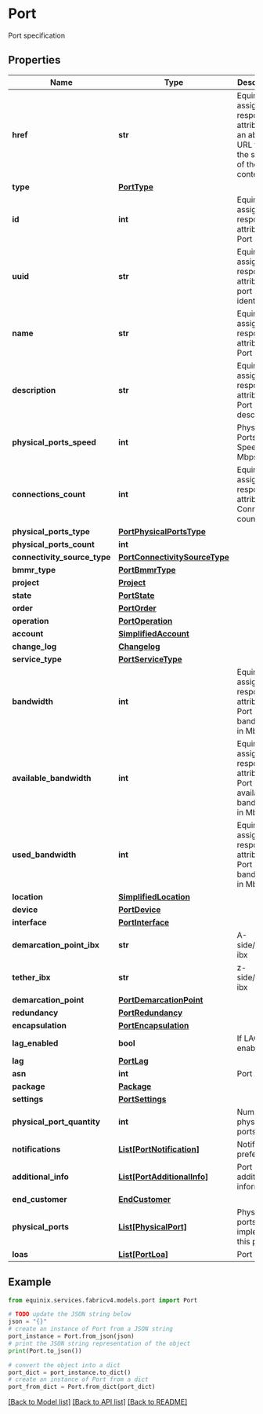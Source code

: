 # Port

Port specification

## Properties

Name | Type | Description | Notes
------------ | ------------- | ------------- | -------------
**href** | **str** | Equinix assigned response attribute for an absolute URL that is the subject of the link&#39;s context. | [optional] [readonly] 
**type** | [**PortType**](PortType.md) |  | [optional] 
**id** | **int** | Equinix assigned response attribute for Port Id | [optional] 
**uuid** | **str** | Equinix assigned response attribute for  port identifier | [optional] 
**name** | **str** | Equinix assigned response attribute for Port name | [optional] 
**description** | **str** | Equinix assigned response attribute for Port description | [optional] 
**physical_ports_speed** | **int** | Physical Ports Speed in Mbps | [optional] 
**connections_count** | **int** | Equinix assigned response attribute for Connection count | [optional] 
**physical_ports_type** | [**PortPhysicalPortsType**](PortPhysicalPortsType.md) |  | [optional] 
**physical_ports_count** | **int** |  | [optional] 
**connectivity_source_type** | [**PortConnectivitySourceType**](PortConnectivitySourceType.md) |  | [optional] 
**bmmr_type** | [**PortBmmrType**](PortBmmrType.md) |  | [optional] 
**project** | [**Project**](Project.md) |  | [optional] 
**state** | [**PortState**](PortState.md) |  | [optional] 
**order** | [**PortOrder**](PortOrder.md) |  | [optional] 
**operation** | [**PortOperation**](PortOperation.md) |  | [optional] 
**account** | [**SimplifiedAccount**](SimplifiedAccount.md) |  | [optional] 
**change_log** | [**Changelog**](Changelog.md) |  | [optional] 
**service_type** | [**PortServiceType**](PortServiceType.md) |  | [optional] 
**bandwidth** | **int** | Equinix assigned response attribute for Port bandwidth in Mbps | [optional] 
**available_bandwidth** | **int** | Equinix assigned response attribute for Port available bandwidth in Mbps | [optional] 
**used_bandwidth** | **int** | Equinix assigned response attribute for Port used bandwidth in Mbps | [optional] 
**location** | [**SimplifiedLocation**](SimplifiedLocation.md) |  | [optional] 
**device** | [**PortDevice**](PortDevice.md) |  | [optional] 
**interface** | [**PortInterface**](PortInterface.md) |  | [optional] 
**demarcation_point_ibx** | **str** | A-side/Equinix ibx | [optional] 
**tether_ibx** | **str** | z-side/Equinix ibx | [optional] 
**demarcation_point** | [**PortDemarcationPoint**](PortDemarcationPoint.md) |  | [optional] 
**redundancy** | [**PortRedundancy**](PortRedundancy.md) |  | [optional] 
**encapsulation** | [**PortEncapsulation**](PortEncapsulation.md) |  | [optional] 
**lag_enabled** | **bool** | If LAG enabled | [optional] 
**lag** | [**PortLag**](PortLag.md) |  | [optional] 
**asn** | **int** | Port ASN | [optional] 
**package** | [**Package**](Package.md) |  | [optional] 
**settings** | [**PortSettings**](PortSettings.md) |  | [optional] 
**physical_port_quantity** | **int** | Number of physical ports | [optional] 
**notifications** | [**List[PortNotification]**](PortNotification.md) | Notification preferences | [optional] 
**additional_info** | [**List[PortAdditionalInfo]**](PortAdditionalInfo.md) | Port additional information | [optional] 
**end_customer** | [**EndCustomer**](EndCustomer.md) |  | [optional] 
**physical_ports** | [**List[PhysicalPort]**](PhysicalPort.md) | Physical ports that implement this port | [optional] 
**loas** | [**List[PortLoa]**](PortLoa.md) | Port Loas | [optional] 

## Example

```python
from equinix.services.fabricv4.models.port import Port

# TODO update the JSON string below
json = "{}"
# create an instance of Port from a JSON string
port_instance = Port.from_json(json)
# print the JSON string representation of the object
print(Port.to_json())

# convert the object into a dict
port_dict = port_instance.to_dict()
# create an instance of Port from a dict
port_from_dict = Port.from_dict(port_dict)
```
[[Back to Model list]](../README.md#documentation-for-models) [[Back to API list]](../README.md#documentation-for-api-endpoints) [[Back to README]](../README.md)


